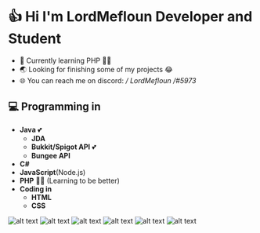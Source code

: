 # 👍 Hi I'm LordMefloun Developer and Student

- 📜 Currently learning PHP 👨‍🎓
- 🌏 Looking for finishing some of my projects 😂
- 🌐 You can reach me on discord: **/* LordMefloun */#5973**

## 💻 Programming in

- **Java** 💕
  - __JDA__
  - __Bukkit/Spigot API__ 💕
  - __Bungee API__
- **C#** 
- **JavaScript**(Node.js)
- **PHP** 👨‍🎓 (Learning to be better)
- **Coding in**
  - __HTML__
  - __CSS__

![alt text](https://img.icons8.com/color/48/000000/java-coffee-cup-logo--v2.png "Java") 
![alt text](https://img.icons8.com/color/48/000000/c-sharp-logo.png "C#")
![alt text](https://img.icons8.com/color/48/000000/javascript--v1.png "Javascript")
![alt text](https://img.icons8.com/color/48/000000/nodejs.png "Node.js")
![alt text](https://img.icons8.com/ios-filled/50/000000/php.png "PHP")
![alt text](https://img.icons8.com/fluency/48/000000/laravel.png "Laravel")
